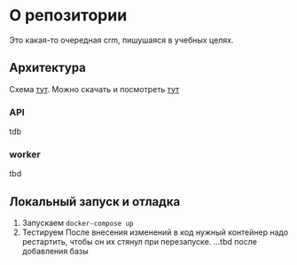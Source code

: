 # О репозитории
Это какая-то очередная crm, пишушаяся в учебных целях.
## Архитектура
Схема [тут](./crm_architecture.drawio). Можно скачать и посмотреть [тут](https://app.diagrams.net/)
### API
tdb
### worker
tbd
## Локальный запуск и отладка
1. Запускаем `docker-compose up`
2. Тестируем
После внесения изменений в код нужный контейнер надо рестартить, чтобы он их стянул при перезапуске.
...tbd после добавления базы